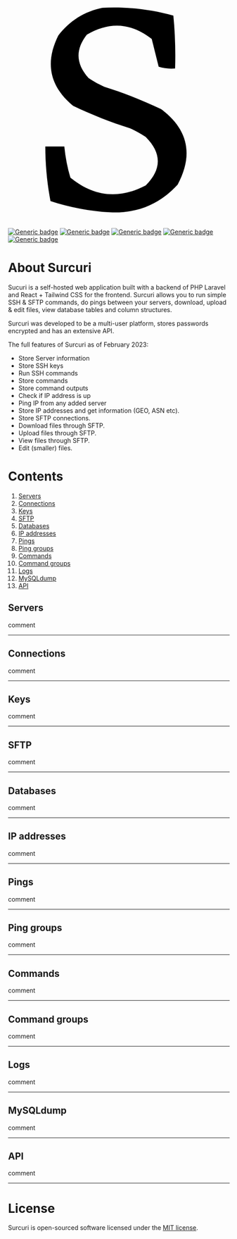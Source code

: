 <p style="text-align: center;">

<svg xmlns="http://www.w3.org/2000/svg" viewBox="0 0 128 128">
        <path d="M 54.5,4.5 C 68.4095,3.79664 82.0762,5.29664 95.5,9C 96.4861,19.0842 96.8194,29.2509 96.5,39.5C 93.2234,39.7839 90.0567,39.4505 87,38.5C 85.6667,33.1667 84.3333,27.8333 83,22.5C 71.111,13.1267 58.611,12.2933 45.5,20C 38.8042,28.5158 39.1375,36.8492 46.5,45C 49.3388,46.9203 52.3388,48.5869 55.5,50C 66.8167,53.5496 77.8167,57.8829 88.5,63C 104.035,74.6808 107.201,89.1808 98,106.5C 87.564,117.879 74.564,123.212 59,122.5C 47.2209,121.878 35.7209,119.711 24.5,116C 22.5362,105.76 21.5362,95.2599 21.5,84.5C 25.1667,84.5 28.8333,84.5 32.5,84.5C 33.0878,90.6059 34.2545,96.6059 36,102.5C 49.5481,113.546 64.0481,115.046 79.5,107C 88.8333,97.6667 88.8333,88.3333 79.5,79C 76.6612,77.0797 73.6612,75.4131 70.5,74C 59.1833,70.4504 48.1833,66.1171 37.5,61C 23.9942,49.803 21.1609,36.303 29,20.5C 35.5412,11.9827 44.0412,6.6494 54.5,4.5 Z"/>
    </svg>

</p>

<p style="text-align: center;">

[![Generic badge](https://img.shields.io/badge/version-1.0.0-green.svg)](https://shields.io/)
[![Generic badge](https://img.shields.io/badge/Laravel-10.0-critical.svg)](https://shields.io/)
[![Generic badge](https://img.shields.io/badge/PHP-8.2-blueviolet.svg)](https://shields.io/)
[![Generic badge](https://img.shields.io/badge/React-18.2-9cf.svg)](https://shields.io/)
[![Generic badge](https://img.shields.io/badge/Tailwind-3.2-informational.svg)](https://shields.io/)

</p>

# About Surcuri

Sucuri is a self-hosted web application built with a backend of PHP Laravel and React + Tailwind CSS for the frontend.
Surcuri allows you to run simple SSH & SFTP commands, do pings between your servers, download, upload & edit files, view
database tables and column structures.

Surcuri was developed to be a multi-user platform, stores passwords encrypted and has an extensive API.

The full features of Surcuri as of February 2023:

- Store Server information
- Store SSH keys
- Run SSH commands
- Store commands
- Store command outputs
- Check if IP address is up
- Ping IP from any added server
- Store IP addresses and get information (GEO, ASN etc).
- Store SFTP connections.
- Download files through SFTP.
- Upload files through SFTP.
- View files through SFTP.
- Edit (smaller) files.

# Contents

1. [ Servers ](#servers)
2. [ Connections ](#connections)
3. [ Keys ](#keys)
4. [ SFTP ](#stp)
5. [ Databases ](#databases)
6. [ IP addresses ](#ips)
7. [ Pings ](#pings)
8. [ Ping groups ](#pinggroups)
9. [ Commands ](#commands)
10. [ Command groups ](#commandgroups)
11. [ Logs ](#logs)
12. [ MySQLdump ](#mysqldump)
13. [ API ](#api)

<a name="servers"></a>

## Servers

comment


---

<a name="connections"></a>

## Connections

comment


---

<a name="keys"></a>

## Keys

comment


---

<a name="sftp"></a>

## SFTP

comment

---

<a name="databases"></a>

## Databases

comment

---

<a name="ips"></a>

## IP addresses

comment

---

<a name="pings"></a>

## Pings

comment

---

<a name="pinggroups"></a>

## Ping groups

comment

---

<a name="commands"></a>

## Commands

comment

---

<a name="commandgroups"></a>

## Command groups

comment

---

<a name="logs"></a>

## Logs

comment

---

<a name="mysqldump"></a>

## MySQLdump

comment

---

<a name="api"></a>

## API

comment

---

# License

Surcuri is open-sourced software licensed under the [MIT license](https://opensource.org/licenses/MIT).
